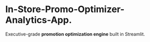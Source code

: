 # In-Store-Promo-Optimizer-Analytics-App.
Executive-grade **promotion optimization engine** built in Streamlit. 
